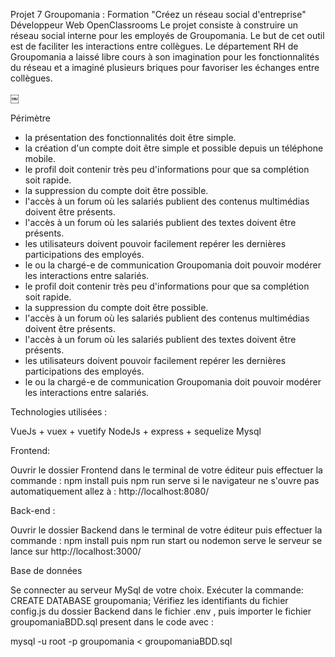 Projet 7 Groupomania : Formation "Créez un réseau social d'entreprise" Développeur Web OpenClassrooms
Le projet consiste à construire un réseau social interne pour les employés de Groupomania. Le but de cet outil est de faciliter les interactions entre collègues. Le département RH de Groupomania a laissé libre cours à son imagination pour les fonctionnalités du réseau et a imaginé plusieurs briques pour favoriser les échanges entre collègues.



￼



Périmètre
* la présentation des fonctionnalités doit être simple.
* la création d'un compte doit être simple et possible depuis un téléphone mobile.
* le profil doit contenir très peu d'informations pour que sa complétion soit rapide.
* la suppression du compte doit être possible.
* l'accès à un forum où les salariés publient des contenus multimédias doivent être présents.
* l'accès à un forum où les salariés publient des textes doivent être présents.
* les utilisateurs doivent pouvoir facilement repérer les dernières participations des employés.
* le ou la chargé-e de communication Groupomania doit pouvoir modérer les interactions entre salariés.
* le profil doit contenir très peu d'informations pour que sa complétion soit rapide.
* la suppression du compte doit être possible.
* l'accès à un forum où les salariés publient des contenus multimédias doivent être présents.
* l'accès à un forum où les salariés publient des textes doivent être présents.
* les utilisateurs doivent pouvoir facilement repérer les dernières participations des employés.
* le ou la chargé-e de communication Groupomania doit pouvoir modérer les interactions entre salariés.

Technologies utilisées :

VueJs + vuex + vuetify 
NodeJs + express + sequelize Mysql

Frontend:

Ouvrir le dossier Frontend dans le terminal de votre éditeur puis effectuer la commande :
npm install
 puis
npm  run serve 
si le navigateur ne s'ouvre pas automatiquement allez à :
http://localhost:8080/

Back-end :

Ouvrir le dossier Backend dans le terminal de votre éditeur puis effectuer la commande :
npm install puis
npm run start ou nodemon serve
le serveur se lance sur http://localhost:3000/

Base de données

Se connecter au serveur MySql de votre choix.
 Exécuter la commande: CREATE DATABASE groupomania;
 Vérifiez les identifiants du fichier config.js du dossier Backend dans le fichier .env ,
  puis importer le fichier groupomaniaBDD.sql present dans le code avec :

  mysql -u root -p groupomania < groupomaniaBDD.sql